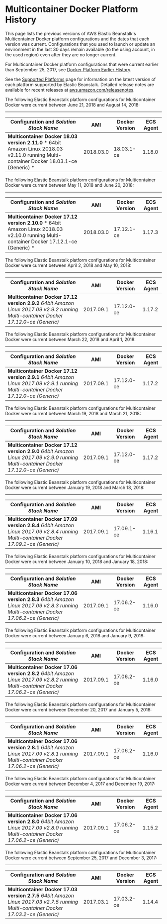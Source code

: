 # Multicontainer Docker Platform History<a name="platform-history-docker-multi"></a>

This page lists the previous versions of AWS Elastic Beanstalk's Multicontainer Docker platform configurations and the dates that each version was current\. Configurations that you used to launch or update an environment in the last 30 days remain available \(to the using account, in the used region\) even after they are no longer current\.

For Multicontainer Docker platform configurations that were current earlier than September 25, 2017, see [Docker Platform Earlier History](platform-history-docker.md)\.

See the [Supported Platforms](concepts.platforms.md) page for information on the latest version of each platform supported by Elastic Beanstalk\. Detailed release notes are available for recent releases at [aws\.amazon\.com/releasenotes](https://aws.amazon.com/releasenotes/AWS-Elastic-Beanstalk)\. 

The following Elastic Beanstalk platform configurations for Multicontainer Docker were current between June 21, 2018 and August 14, 2018:


****  

|  Configuration and *Solution Stack Name*   |  AMI  |  Docker Version  |  ECS Agent  | 
| --- | --- | --- | --- | 
|   **Multicontainer Docker 18\.03 version 2\.11\.0**   * 64bit Amazon Linux 2018\.03 v2\.11\.0 running Multi\-container Docker 18\.03\.1\-ce \(Generic\) *   |  2018\.03\.0  |  18\.03\.1\-ce  |  1\.18\.0  | 

The following Elastic Beanstalk platform configurations for Multicontainer Docker were current between May 11, 2018 and June 20, 2018:


****  

|  Configuration and *Solution Stack Name*   |  AMI  |  Docker Version  |  ECS Agent  | 
| --- | --- | --- | --- | 
|   **Multicontainer Docker 17\.12 version 2\.10\.0**   * 64bit Amazon Linux 2018\.03 v2\.10\.0 running Multi\-container Docker 17\.12\.1\-ce \(Generic\) *   |  2018\.03\.0  |  17\.12\.1\-ce  |  1\.17\.3  | 

The following Elastic Beanstalk platform configurations for Multicontainer Docker were current between April 2, 2018 and May 10, 2018:


****  

|  Configuration and *Solution Stack Name*   |  AMI  |  Docker Version  |  ECS Agent  | 
| --- | --- | --- | --- | 
|   **Multicontainer Docker 17\.12 version 2\.9\.2**   *64bit Amazon Linux 2017\.09 v2\.9\.2 running Multi\-container Docker 17\.12\.0\-ce \(Generic\)*   |  2017\.09\.1  |  17\.12\.0\-ce  |  1\.17\.2  | 

The following Elastic Beanstalk platform configurations for Multicontainer Docker were current between March 22, 2018 and April 1, 2018:


****  

|  Configuration and *Solution Stack Name*   |  AMI  |  Docker Version  |  ECS Agent  | 
| --- | --- | --- | --- | 
|   **Multicontainer Docker 17\.12 version 2\.9\.1**   *64bit Amazon Linux 2017\.09 v2\.9\.1 running Multi\-container Docker 17\.12\.0\-ce \(Generic\)*   |  2017\.09\.1  |  17\.12\.0\-ce  |  1\.17\.2  | 

The following Elastic Beanstalk platform configurations for Multicontainer Docker were current between March 19, 2018 and March 21, 2018:


****  

|  Configuration and *Solution Stack Name*   |  AMI  |  Docker Version  |  ECS Agent  | 
| --- | --- | --- | --- | 
|   **Multicontainer Docker 17\.12 version 2\.9\.0**   *64bit Amazon Linux 2017\.09 v2\.9\.0 running Multi\-container Docker 17\.12\.0\-ce \(Generic\)*   |  2017\.09\.1  |  17\.12\.0\-ce  |  1\.17\.2  | 

The following Elastic Beanstalk platform configurations for Multicontainer Docker were current between January 19, 2018 and March 18, 2018:


****  

|  Configuration and *Solution Stack Name*   |  AMI  |  Docker Version  |  ECS Agent  | 
| --- | --- | --- | --- | 
|   **Multicontainer Docker 17\.09 version 2\.8\.4**   *64bit Amazon Linux 2017\.09 v2\.8\.4 running Multi\-container Docker 17\.09\.1\-ce \(Generic\)*   |  2017\.09\.1  |  17\.09\.1\-ce  |  1\.16\.1  | 

The following Elastic Beanstalk platform configurations for Multicontainer Docker were current between January 10, 2018 and January 18, 2018:


****  

|  Configuration and *Solution Stack Name*   |  AMI  |  Docker Version  |  ECS Agent  | 
| --- | --- | --- | --- | 
|   **Multicontainer Docker 17\.06 version 2\.8\.3**   *64bit Amazon Linux 2017\.09 v2\.8\.3 running Multi\-container Docker 17\.06\.2\-ce \(Generic\)*   |  2017\.09\.1  |  17\.06\.2\-ce  |  1\.16\.0  | 

The following Elastic Beanstalk platform configurations for Multicontainer Docker were current between January 6, 2018 and January 9, 2018:


****  

|  Configuration and *Solution Stack Name*   |  AMI  |  Docker Version  |  ECS Agent  | 
| --- | --- | --- | --- | 
|   **Multicontainer Docker 17\.06 version 2\.8\.2**   *64bit Amazon Linux 2017\.09 v2\.8\.2 running Multi\-container Docker 17\.06\.2\-ce \(Generic\)*   |  2017\.09\.1  |  17\.06\.2\-ce  |  1\.16\.0  | 

The following Elastic Beanstalk platform configurations for Multicontainer Docker were current between December 20, 2017 and January 5, 2018:


****  

|  Configuration and *Solution Stack Name*   |  AMI  |  Docker Version  |  ECS Agent  | 
| --- | --- | --- | --- | 
|   **Multicontainer Docker 17\.06 version 2\.8\.1**   *64bit Amazon Linux 2017\.09 v2\.8\.1 running Multi\-container Docker 17\.06\.2\-ce \(Generic\)*   |  2017\.09\.1  |  17\.06\.2\-ce  |  1\.16\.0  | 

The following Elastic Beanstalk platform configurations for Multicontainer Docker were current between December 4, 2017 and December 19, 2017:


****  

|  Configuration and *Solution Stack Name*   |  AMI  |  Docker Version  |  ECS Agent  | 
| --- | --- | --- | --- | 
|   **Multicontainer Docker 17\.06 version 2\.8\.0**   *64bit Amazon Linux 2017\.09 v2\.8\.0 running Multi\-container Docker 17\.06\.2\-ce \(Generic\)*   |  2017\.09\.1  |  17\.06\.2\-ce  |  1\.15\.2  | 

The following Elastic Beanstalk platform configurations for Multicontainer Docker were current between September 25, 2017 and December 3, 2017:


****  

|  Configuration and *Solution Stack Name*   |  AMI  |  Docker Version  |  ECS Agent  | 
| --- | --- | --- | --- | 
|   **Multicontainer Docker 17\.03 version 2\.7\.5**   *64bit Amazon Linux 2017\.03 v2\.7\.5 running Multi\-container Docker 17\.03\.2\-ce \(Generic\)*   |  2017\.03\.1  |  17\.03\.2\-ce  |  1\.14\.4  | 